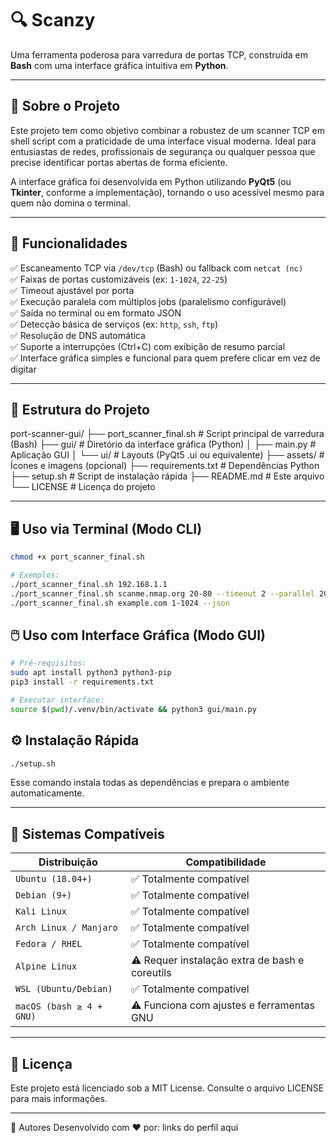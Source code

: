 # 🔍 Scanzy

Uma ferramenta poderosa para varredura de portas TCP, construída em **Bash** com uma interface gráfica intuitiva em **Python**.

---

## 🧠 Sobre o Projeto

Este projeto tem como objetivo combinar a robustez de um scanner TCP em shell script com a praticidade de uma interface visual moderna. Ideal para entusiastas de redes, profissionais de segurança ou qualquer pessoa que precise identificar portas abertas de forma eficiente.

A interface gráfica foi desenvolvida em Python utilizando **PyQt5** (ou **Tkinter**, conforme a implementação), tornando o uso acessível mesmo para quem não domina o terminal.

---

## 🚀 Funcionalidades

✅ Escaneamento TCP via `/dev/tcp` (Bash) ou fallback com `netcat (nc)`  
✅ Faixas de portas customizáveis (ex: `1-1024`, `22-25`)  
✅ Timeout ajustável por porta  
✅ Execução paralela com múltiplos jobs (paralelismo configurável)  
✅ Saída no terminal ou em formato JSON  
✅ Detecção básica de serviços (ex: `http`, `ssh`, `ftp`)  
✅ Resolução de DNS automática  
✅ Suporte a interrupções (Ctrl+C) com exibição de resumo parcial  
✅ Interface gráfica simples e funcional para quem prefere clicar em vez de digitar

---

## 📁 Estrutura do Projeto

port-scanner-gui/
├── port_scanner_final.sh # Script principal de varredura (Bash)
├── gui/ # Diretório da interface gráfica (Python)
│ ├── main.py # Aplicação GUI
│ └── ui/ # Layouts (PyQt5 .ui ou equivalente)
├── assets/ # Ícones e imagens (opcional)
├── requirements.txt # Dependências Python
├── setup.sh # Script de instalação rápida
├── README.md # Este arquivo
└── LICENSE # Licença do projeto

---

## 🖥️ Uso via Terminal (Modo CLI)

```bash
chmod +x port_scanner_final.sh

# Exemplos:
./port_scanner_final.sh 192.168.1.1
./port_scanner_final.sh scanme.nmap.org 20-80 --timeout 2 --parallel 20
./port_scanner_final.sh example.com 1-1024 --json
```

## 🖱️ Uso com Interface Gráfica (Modo GUI)

```bash
# Pré-requisitos:
sudo apt install python3 python3-pip
pip3 install -r requirements.txt

# Executar interface:
source $(pwd)/.venv/bin/activate && python3 gui/main.py
```

## ⚙️ Instalação Rápida

```bash
./setup.sh
```

Esse comando instala todas as dependências e prepara o ambiente automaticamente.

---

  
## 🐧 Sistemas Compatíveis

<div align="center">

| Distribuição             | Compatibilidade                                 |
|--------------------------|-------------------------------------------------|
| `Ubuntu (18.04+)`        | ✅ Totalmente compatível                        |
| `Debian (9+)`            | ✅ Totalmente compatível                        |
| `Kali Linux`             | ✅ Totalmente compatível                        |
| `Arch Linux / Manjaro`   | ✅ Totalmente compatível                        |
| `Fedora / RHEL`          | ✅ Totalmente compatível                        |
| `Alpine Linux`           | ⚠️ Requer instalação extra de bash e coreutils |
| `WSL (Ubuntu/Debian)`    | ✅ Totalmente compatível                        |
| `macOS (bash ≥ 4 + GNU)` | ⚠️ Funciona com ajustes e ferramentas GNU       |

</div>


---

## 📜 Licença
Este projeto está licenciado sob a MIT License. Consulte o arquivo LICENSE para mais informações.

---

👥 Autores
Desenvolvido com ❤️ por:
links do perfil aqui
